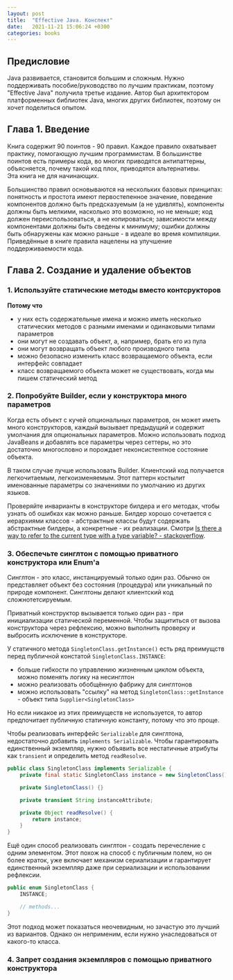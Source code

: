 ```yaml
---
layout: post
title:  "Effective Java. Конспект"
date:   2021-11-21 15:06:24 +0300
categories: books
---
```


## Предисловие
Java развивается, становится большим и сложным.
Нужно поддерживать пособие/руководство по лучшим практикам, поэтому "Effective Java" получила третье издание.
Автор был архитектором платформенных библиотек Java, многих других библиотек, поэтому он хочет поделиться опытом.

## Глава 1. Введение
Книга содержит 90 поинтов - 90 правил. Каждое правило охватывает практику, помогающую лучшим программистам.
В большинстве поинтов есть примеры кода, во многих приводятся антипаттерны, объясняется, почему такой код плох, приводятся альтернативы.\
Эта книга не для начинающих.

Большинство правил основываются на нескольких базовых принципах: понятность и простота имеют первостепенное значение, поведение компонентов должно быть предсказуемым (а не удивлять), компоненты должны быть мелкими, насколько это возможно, но не меньше; код должен переиспользоваться, а не копироваться; зависимости между компонентами должны быть сведены к минимуму; ошибки должны быть обнаружены как можно раньше - в идеале во время компиляции.\
Приведённые в книге правила нацелены на улучшение поддерживаемости кода.

## Глава 2. Создание и удаление объектов

### 1. Используйте статические методы вместо контсрукторов
**Потому что**
  - у них есть содержательные имена и можно иметь несколько статических методов с разными именами и одинаковыми типами параметров
  - они могут не создавать объект, а, например, брать его из пула
  - они могут возвращать объект любого производного типа
  - можно безопасно изменить класс возвращаемого объекта, если интерфейс совпадает
  - класс возвращаемого объекта может не существовать, когда мы пишем статический метод

### 2. Попробуйте Builder, если у конструктора много параметров
Когда есть объект с кучей опциональных параметров, он может иметь много конструкторов, каждый вызывает предыдущий и содержит умолчания для опциональных параметров.
Можно использовать подход JavaBeans и добавлять все параметры через сеттеры, но это достаточно многословно и порождает неконсистентное состояние объекта.

В таком случае лучше использовать Builder. Клиентский код получается легкочитаемым, легкоизменяемым. Этот паттерн костылит именованные параметры со значениями по умолчанию из других языков.

Проверяйте инварианты в конструкторе билдера и его методах, чтобы узнать об ошибках как можно раньше. Билдер хорошо сочетается с иерархиями классов - абстрактные классы будут содержать абстрактные билдеры, а конкретные - их реализации.
Смотри [Is there a way to refer to the current type with a type variable? - stackoverflow][1].

### 3. Обеспечьте синглтон с помощью приватного конструктора или Enum'а
Синглтон - это класс, инстанцируемый только один раз.
Обычно он представляет объект без состояния (процедура) или уникальный по природе компонент.
Синглтоны делают клиентский код сложнотетсируемым.

Приватный конструктор вызывается только один раз - при инициализации статической переменной.
Чтобы защититься от вызова конструктора через рефлексию, можно выполнить проверку и выбросить исключение в конструкторе.

У статичного метода `SingletonClass.getInstance()` есть ряд преимущств перед публичной констатой `SingletonClass.INSTANCE`:
  - больше гибкости по управлению жизненным циклом объекта, можно поменять логику на несинглтон
  - можно реализовать обобщённую фабрику для синглтонов
  - можно использовать "ссылку" на метод `SingletonClass::getInstance` - объект типа `Supplier<SingletonClass>`

Но если никакое из этих преимуществ не используется, то автор предпочитает публичную статичную константу, потому что это проще.

Чтобы реализовать интерфейс `Serializable` для синглтона, недостаточно добавить `implements Serializable`.
Чтобы гарантировать единственный экземпляр, нужно объявить все нестатичные атрибуты как `transient` и определить метод `readResolve`.

```java
public class SingletonClass implements Serializable {
    private final static SingletonClass instance = new SingletonClass();

    private SingletonClass() {}

    private transient String instanceAttribute;

    private Object readResolve() {
        return instance;
    }
}
```

Ещё один способ реализовать синглтон - создать перечесление с одним элементом.
Этот похож на способ с публичным полем, но он более краток, уже включает механизм сериализации
и гарантирует единственный экземпляр даже при сериализации и использовании рефлексии.

```java
public enum SingletonClass {
    INSTANCE;

    // methods...
}
```

Этот подход может показаться неочевидным, но зачастую это лучший из вариантов.
Однако он неприменим, если нужно унаследоваться от какого-то класса.

### 4. Запрет создания экземпляров с помощью приватного конструктора

[1]: https://stackoverflow.com/questions/7354740/is-there-a-way-to-refer-to-the-current-type-with-a-type-variable
